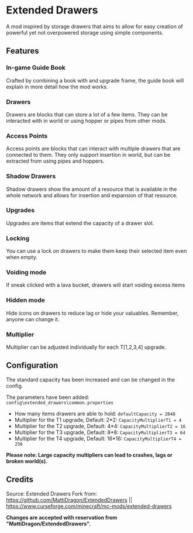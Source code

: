 # Extended Drawers

A mod inspired by storage drawers that aims to allow for easy creation of powerful yet not
overpowered storage using simple components.

## Features
### In-game Guide Book
Crafted by combining a book with and upgrade frame, the guide book will explain in more detail how the mod works.

### Drawers
Drawers are blocks that can store a lot of a few items. They can be interacted with in world or using hopper or pipes from other mods.

### Access Points
Access points are blocks that can interact with multiple drawers that are connected to them.
They only support insertion in world, but can be extracted from using pipes
and hoppers.

### Shadow Drawers
Shadow drawers show the amount of a resource that is available in the whole network and allows
for insertion and expansion of that resource.

### Upgrades
Upgrades are items that extend the capacity of a drawer slot.

### Locking
You can use a lock on drawers to make them keep their selected item even when empty.

### Voiding mode
If sneak clicked with a lava bucket, drawers will start voiding excess items

### Hidden mode
Hide icons on drawers to reduce lag or hide your valuables. Remember, anyone can change it.

### Multiplier
Multiplier can be adjusted individually for each T[1,2,3,4] upgrade.

## Configuration

The standard capacity has been increased and can be changed in the config.

The parameters have been added: `config\extended_drawers\common.properties`

- How many items drawers are able to hold: `defaultCapacity = 2048`
- Multiplier for the T1 upgrade, Default: 2*2: `CapacityMultiplierT1 = 4`
- Multiplier for the T2 upgrade, Default: 4*4: `CapacityMultiplierT2 = 16`
- Multiplier for the T3 upgrade, Default: 8*8: `CapacityMultiplierT3 = 64`
- Multiplier for the T4 upgrade, Default: 16*16: `CapacityMultiplierT4 = 256`

**Please note: Large capacity multipliers can lead to crashes, lags or broken world(s).**

## Credits
Source: Extended Drawers
Fork from: https://github.com/MattiDragon/ExtendedDrawers || https://www.curseforge.com/minecraft/mc-mods/extended-drawers

**Changes are accepted with reservation from "MattiDragon/ExtendedDrawers".**
